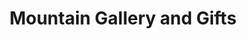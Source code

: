 ---
title: "Mountain Gallery and Gifts"
url: /morganton/mountain-gallery-and-gifts/
shop: Andenken
---